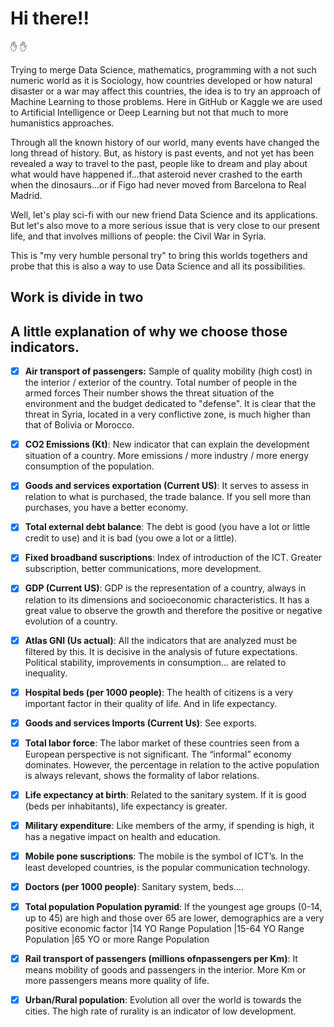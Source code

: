 # Hi there!!
:hand: :hand:

Trying to merge Data Science, mathematics, programming with a not such numeric world as it is Sociology, how countries developed or how natural disaster or a war may affect this countries, the idea is to try an approach of Machine Learning to those problems.
Here in GitHub or Kaggle we are used to Artificial Intelligence or Deep Learning but not that much to more humanistics approaches.

Through all the known history of our world, many events have changed the long thread of history. But, as history is past events, and not yet has been revealed a way to travel to the past, people like to dream and play about what would have happened if...that asteroid never crashed to the earth when the dinosaurs...or if Figo had never moved from Barcelona to Real Madrid.

Well, let's play sci-fi with our new friend Data Science and its applications. But let's also move to a more serious issue that is very close to our present life, and that involves millions of people: the Civil War in Syria. 

This is "my very humble personal try" to bring this worlds togethers and probe that this is also a way to use Data Science and all its possibilities.


## Work is divide in two




## A little explanation of why we choose those indicators.

- [x] **Air transport of passengers:** Sample of quality mobility (high cost) in the interior / exterior of the country.
Total number of people in the armed forces Their number shows the threat situation of the environment and the budget dedicated to "defense". It is clear that the threat in Syria, located in a very conflictive zone, is much higher than that of Bolivia or Morocco.
- [x] **CO2 Emissions (Kt)**: New indicator that can explain the development situation of a country. More emissions / more industry / more energy consumption of the population.
- [x] **Goods and services exportation (Current US)**: It serves to assess in relation to what is purchased, the trade balance. If you sell more than purchases, you have a better economy.
- [x] **Total external debt balance**: The debt is good (you have a lot or little credit to use) and it is bad (you owe a lot or a little).
- [x] **Fixed broadband suscriptions**: Index of introduction of the ICT. Greater subscription, better communications, more development.
- [x] **GDP (Current US)**:  GDP is the representation of a country, always in relation to its dimensions and socioeconomic characteristics. It has a great value to observe the growth and therefore the positive or negative evolution of a country.
- [x] **Atlas GNI (Us actual)**: All the indicators that are analyzed must be filtered by this. It is decisive in the analysis of future expectations. Political stability, improvements in consumption... are related to inequality.
- [x] **Hospital beds (per 1000 people)**: The health of citizens is a very important factor in their quality of life. And in life expectancy.
- [x] **Goods and services Imports (Current Us)**: See exports.
- [x] **Total labor force**: The labor market of these countries seen from a European perspective is not significant. The “informal” economy dominates. However, the percentage in relation to the active population is always relevant, shows the formality of labor relations.
- [x] **Life expectancy at birth**: Related to the sanitary system. If it is good (beds per inhabitants), life expectancy is greater.
- [x] **Military expenditure**: Like members of the army, if spending is high, it has a negative impact on health and education.
- [x] **Mobile pone suscriptions**: The mobile is the symbol of ICT’s. In the least developed countries, is the popular communication technology.
- [x] **Doctors (per 1000 people)**: Sanitary system, beds….
- [x] **Total population Population pyramid**: If the youngest age groups (0-14, up to 45) are high and those over 65 are lower, demographics are a very positive economic factor |14 YO Range Population |15-64 YO Range Population |65 YO or more Range Population 
- [x] **Rail transport of passengers (millions ofnpassengers per Km)**: It means mobility of goods and passengers in the interior. More Km or more passengers means more quality of life.
- [x] **Urban/Rural population**: Evolution all over the world is towards the cities. The high rate of rurality is an indicator of low development.

